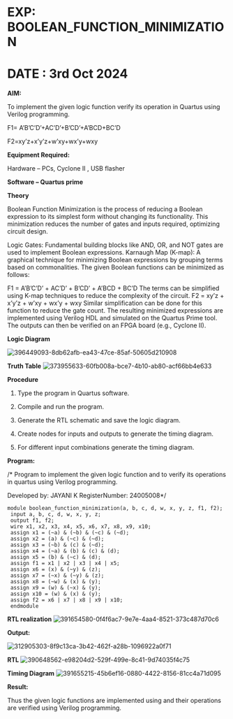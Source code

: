 # EXP: BOOLEAN_FUNCTION_MINIMIZATION
# DATE : 3rd Oct 2024

**AIM:**

To implement the given logic function verify its operation in Quartus using Verilog programming.

F1= A’B’C’D’+AC’D’+B’CD’+A’BCD+BC’D 

F2=xy’z+x’y’z+w’xy+wx’y+wxy

**Equipment Required:**

Hardware – PCs, Cyclone II , USB flasher

**Software – Quartus prime**

**Theory**

Boolean Function Minimization is the process of reducing a Boolean expression to its simplest form without changing its functionality. This minimization reduces the number of gates and inputs required, optimizing circuit design.

Logic Gates: Fundamental building blocks like AND, OR, and NOT gates are used to implement Boolean expressions. Karnaugh Map (K-map): A graphical technique for minimizing Boolean expressions by grouping terms based on commonalities. The given Boolean functions can be minimized as follows:

F1 = A’B’C’D’ + AC’D’ + B’CD’ + A’BCD + BC’D The terms can be simplified using K-map techniques to reduce the complexity of the circuit. F2 = xy’z + x’y’z + w’xy + wx’y + wxy Similar simplification can be done for this function to reduce the gate count. The resulting minimized expressions are implemented using Verilog HDL and simulated on the Quartus Prime tool. The outputs can then be verified on an FPGA board (e.g., Cyclone II).

**Logic Diagram**

![396449093-8db62afb-ea43-47ce-85af-50605d210908](https://github.com/user-attachments/assets/0bca6b76-8d38-4ed9-9910-bf1739594cdf)

**Truth Table**
![373955633-60fb008a-bce7-4b10-ab80-acf66bb4e633](https://github.com/user-attachments/assets/94507ef9-e697-49f6-900f-e8d0fcb33dd9)

**Procedure**

1.	Type the program in Quartus software.

2.	Compile and run the program.

3.	Generate the RTL schematic and save the logic diagram.

4.	Create nodes for inputs and outputs to generate the timing diagram.

5.	For different input combinations generate the timing diagram.


**Program:**

/* Program to implement the given logic function and to verify its operations in quartus using Verilog programming. 

Developed by: JAYANI K 
RegisterNumber: 24005008*/
~~~
module boolean_function_minimization(a, b, c, d, w, x, y, z, f1, f2);
 input a, b, c, d, w, x, y, z;
 output f1, f2;
 wire x1, x2, x3, x4, x5, x6, x7, x8, x9, x10;
 assign x1 = (~a) & (~b) & (~c) & (~d);
 assign x2 = (a) & (~c) & (~d);
 assign x3 = (~b) & (c) & (~d);
 assign x4 = (~a) & (b) & (c) & (d);
 assign x5 = (b) & (~c) & (d);
 assign f1 = x1 | x2 | x3 | x4 | x5;
 assign x6 = (x) & (~y) & (z);
 assign x7 = (~x) & (~y) & (z);
 assign x8 = (~w) & (x) & (y);
 assign x9 = (w) & (~x) & (y);
 assign x10 = (w) & (x) & (y);
 assign f2 = x6 | x7 | x8 | x9 | x10;
 endmodule
~~~
**RTL realization**
![391654580-0f4f6ac7-9e7e-4aa4-8521-373c487d70c6](https://github.com/user-attachments/assets/090e9d0a-2f43-4497-90b8-78621fb69f7c)

**Output:**

![312905303-8f9c13ca-3b42-462f-a28b-1096922a0f71](https://github.com/user-attachments/assets/ccece52c-e2f1-4705-943f-6fb14bc6fef8)

**RTL**
![390648562-e98204d2-529f-499e-8c41-9d74035f4c75](https://github.com/user-attachments/assets/69a779bd-3af5-416b-8d00-ff5569367235)

**Timing Diagram**
![391655215-45b6ef16-0880-4422-8156-81cc4a71d095](https://github.com/user-attachments/assets/105e2bb7-18d4-4c41-b03d-41634f132a74)

**Result:**

Thus the given logic functions are implemented using and their operations are verified using Verilog programming.

